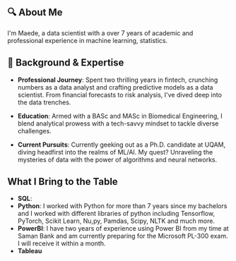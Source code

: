 ## 🔍 About Me
I'm Maede, a data scientist with a over 7 years of academic and professional experience in machine learning, statistics. 
## 💼 Background & Expertise

- **Professional Journey**: Spent two thrilling years in fintech, crunching numbers as a data analyst and crafting predictive models as a data scientist. From financial forecasts to risk analysis, I've dived deep into the data trenches.

- **Education**: Armed with a BASc and MASc in Biomedical Engineering, I blend analytical prowess with a tech-savvy mindset to tackle diverse challenges.

- **Current Pursuits**: Currently geeking out as a Ph.D. candidate at UQAM, diving headfirst into the realms of ML/AI. My quest? Unraveling the mysteries of data with the power of algorithms and neural networks.

## What I Bring to the Table

- **SQL**: 
- **Python**: I worked with Python for more than 7 years since my bachelors and I worked with different libraries of python including Tensorflow, PyTorch, Scikit Learn, Nu,py, Pamdas, Scipy, NLTK and much more. 
- **PowerBI**: I have two years of experience using Power BI from my time at Saman Bank and am currently preparing for the Microsoft PL-300 exam. I will receive it within a month.
- **Tableau** 

